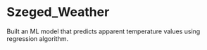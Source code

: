 # Szeged_Weather
Built an ML model that predicts apparent temperature values using regression algorithm.

